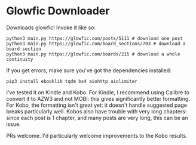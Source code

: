 # Glowfic Downloader

Downloads glowfic! Invoke it like so:
```
python3 main.py https://glowfic.com/posts/5111 # download one post
python3 main.py https://glowfic.com/board_sections/703 # download a board section
python3 main.py https://glowfic.com/boards/215 # download a whole continuity
```
If you get errors, make sure you've got the dependencies installed:
```
pip3 install ebooklib tqdm bs4 aiohttp aiolimiter
```
I've tested it on Kindle and Kobo.
For Kindle, I recommend using Calibre to convert it to AZW3 and not MOBI: this gives significantly better formatting.
For Kobo, the formatting isn't great yet: it doesn't handle suggested page breaks particularly well.
Kobos also have trouble with very long chapters: since each post is 1 chapter, and many posts are very long, this can be an issue.

PRs welcome. I'd particularly welcome improvements to the Kobo results.
